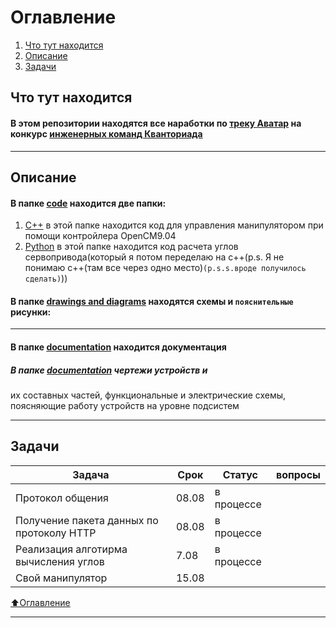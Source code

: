 # Оглавление
1) [Что  тут находится](#Что-тут-находится)
2) [Описание](#Описание) 
3) [Задачи](#Задачи)

## Что тут находится

#### В этом репозитории находятся все наработки по [треку Аватар](https://drive.google.com/file/d/1Xk9JmI-iwXZuBaBrTYuzEtRVRUpCh7AM/view?usp=sharing) на конкурс [инженерных команд Кванториада ](http://kvantoriada.online/)

___
## Описание
#### В папке [code](https://github.com/IMakeKolxoz/kvantoriada/tree/main/code) находится две папки:
1) [C++](https://github.com/IMakeKolxoz/kvantoriada/tree/main/code/c%2B%2B) в этой папке находится код для управления манипулятором при помощи контройлера OpenCM9.04
2) [Python](https://github.com/IMakeKolxoz/kvantoriada/tree/main/code/python) в этой папке находится код расчета углов сервопривода(который я потом переделаю на c++(p.s. Я не понимаю с++(там все через одно место)`(p.s.s.вроде получилось сделать)`))

#### В папке [drawings and diagrams](https://github.com/IMakeKolxoz/kvantoriada/tree/main/drawings%20and%20diagrams) находятся схемы и `пояснительные` рисунки:
___
#### В папке [documentation](https://github.com/IMakeKolxoz/kvantoriada/tree/main/documentation) находится документация
##### В папке [documentation](https://github.com/IMakeKolxoz/kvantoriada/tree/main/documentation/technical%20documentation) чертежи устройств и
их составных частей, функциональные и электрические схемы,
поясняющие работу устройств на уровне подсистем
___
## Задачи

| Задача           | Срок | Статус   | вопросы |
|----------------|---------------|---------------|----------------|
| Протокол общения | 08.08  |в процессе |  | 
| Получение пакета данных по протоколу HTTP   | 08.08 | в процессе | | 
| Реализация алготирма вычисления углов    | 7.08  | в процессе  || 
| Свой манипулятор    | 15.08  |   || 




[⬆️Оглавление](#Оглавление)
___
